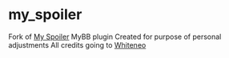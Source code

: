 # my_spoiler

Fork of [My Spoiler](https://community.mybb.com/mods.php?action=view&pid=614) MyBB plugin
Created for purpose of personal adjustments
All credits going to [Whiteneo](https://community.mybb.com/user-51493.html)

